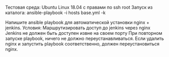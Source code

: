 Тестовая среда: Ubuntu Linux 18.04 с правами по ssh root
Запуск из каталога: ansible-playbook -i hosts base.yml -k

Напишите ansible playbook для автоматической установки nginx + jenkins.
Условия:
Маршрутизировать доступ до jenkins через nginx
Jenkins не должен быть доступен извне на своем порту
При повторном запуске playbook, ничего не должно переустанавливаться. Если удалить nginx и запустить playbook соответственно, должен переустановиться nginx.
